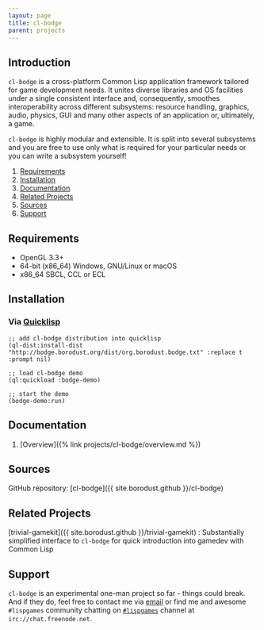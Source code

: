 ```yaml
---
layout: page
title: cl-bodge
parent: projects
---
```


## Introduction

`cl-bodge` is a cross-platform Common Lisp application framework tailored for
game development needs. It unites diverse libraries and OS facilities under a
single consistent interface and, consequently, smoothes interoperability across
different subsystems: resource handling, graphics, audio, physics, GUI and many
other aspects of an application or, ultimately, a game.


`cl-bodge` is highly modular and extensible. It is split into several subsystems
and you are free to use only what is required for your particular needs or you
can write a subsystem yourself!


1. [Requirements](#requirements)
1. [Installation](#installation)
1. [Documentation](#documentation)
1. [Related Projects](#related-projects)
1. [Sources](#sources)
1. [Support](#support)


## Requirements

* OpenGL 3.3+
* 64-bit (x86_64) Windows, GNU/Linux or macOS
* x86_64 SBCL, CCL or ECL


## Installation

### Via [Quicklisp](http://quicklisp.org)

```common-lisp
;; add cl-bodge distribution into quicklisp
(ql-dist:install-dist "http://bodge.borodust.org/dist/org.borodust.bodge.txt" :replace t :prompt nil)

;; load cl-bodge demo
(ql:quickload :bodge-demo)

;; start the demo
(bodge-demo:run)
```

## Documentation

1. [Overview]({% link projects/cl-bodge/overview.md %})

## Sources
GitHub repository: [cl-bodge]({{ site.borodust.github }}/cl-bodge)

## Related Projects
[trivial-gamekit]({{ site.borodust.github }}/trivial-gamekit)
: Substantially simplified interface to `cl-bodge` for quick introduction into gamedev with
  Common Lisp

## Support
`cl-bodge` is an experimental one-man project so far - things could break. And
if they do, feel free to contact me via [email](mailto:dev@borodust.org) or find
me and awesome `#lispgames` community chatting on
[`#lispgames`](https://webchat.freenode.net/?channels=lispgames) channel at
`irc://chat.freenode.net`.
